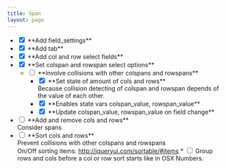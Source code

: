 ```yaml
---
title: Span
layout: page
---
```

<div class="invisible-list"></div>

* <input type="checkbox" checked readonly>
	**Add field_settings**

* <input type="checkbox" checked readonly>
	**Add tab**

* <input type="checkbox" checked readonly>
	**Add col and row select fields**

* <input type="checkbox" checked readonly>
	**Set colspan and rowspan select options**

	* <input type="checkbox" readonly>
		**Involve collisions with other colspans and rowspans**

		* <input type="checkbox" checked readonly>
			**Set state of amount of cols and rows**
			<br>Because collision detecting of colspan and rowspan depends of the value of each other.

		* <input type="checkbox" checked readonly>
			**Enables state vars colspan_value, rowspan_value**

		* <input type="checkbox" checked readonly>
			**Update colspan_value, rowspan_value on field change**

* <input type="checkbox" readonly>
	**Add and remove cols and rows**
	<br>Consider spans

* <input type="checkbox" readonly>
	**Sort cols and rows**
	<br>Prevent collisions with other colspans and rowspans
	<br>On/Off sorting items: <a href="http://jqueryui.com/sortable/#items">http://jqueryui.com/sortable/#items</a>
	* <input type="checkbox" readonly> Group rows and cols before a col or row sort starts like in OSX Numbers.
